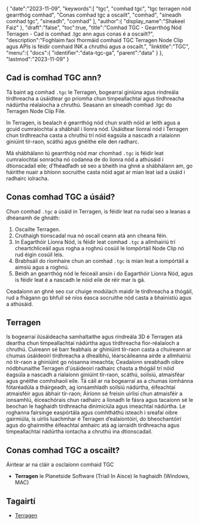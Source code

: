 {
   "date":"2023-11-09",
   "keywords":[
"tgc",
"comhad tgc",
"tgc terragen nód gearrthóg comhad",
"Conas comhad tgc a oscailt",
"comhad",
"síneadh comhad tgc",
"síneadh",
"comhad"
],
   "author":{
      "display_name":"Shakeel Faiz"
},
   "draft":"false",
   "toc":true,
   "title":"Comhad TGC - Gearrthóg Nód Terragen - Cad is comhad .tgc ann agus conas é a oscailt?",
   "description":"Foghlaim faoi fhormáid comhaid TGC Terragen Node Clip agus APIs is féidir comhaid INK a chruthú agus a oscailt.",
   "linktitle":"TGC",
   "menu":{
      "docs":{
         "identifier":"data-tgc-ga",
         "parent":"data"
}
},
   "lastmod":"2023-11-09"
}

## Cad is comhad TGC ann?

Tá baint ag comhad `.tgc` le Terragen, bogearraí giniúna agus rindreála tírdhreacha a úsáidtear go príomha chun timpeallachtaí agus tírdhreacha nádúrtha réalaíocha a chruthú. Seasann an síneadh comhad .tgc do Terragen Node Clip File.

In Terragen, is bealach é gearrthóg nód chun sraith nóid ar leith agus a gcuid cumraíochtaí a shábháil i líonra nód. Úsáidtear líonraí nód i Terragen chun tírdhreacha casta a chruthú trí nóid éagsúla a nascadh a rialaíonn giniúint tír-raon, scáthú agus gnéithe eile den radharc.

Má shábhálann tú gearrthóg nód mar chomhad `.tgc` is féidir leat cumraíochtaí sonracha nó codanna de do líonra nód a athúsáid i dtionscadail eile; d'fhéadfadh sé seo a bheith ina ghné a shábhálann am, go háirithe nuair a bhíonn socruithe casta nóid agat ar mian leat iad a úsáid i radhairc iolracha.

## Conas comhad TGC a úsáid?

Chun comhad `.tgc` a úsáid in Terragen, is féidir leat na rudaí seo a leanas a dhéanamh de ghnáth:

1.  Oscailte Terragen.
2.  Cruthaigh tionscadal nua nó oscail ceann atá ann cheana féin.
3.  In Eagarthóir Líonra Nód, is féidir leat comhad `.tgc` a allmhairiú trí cheartchliceáil agus rogha a roghnú cosúil le Iompórtáil Node Clip nó rud éigin cosúil leis.
4.  Brabhsáil do ríomhaire chun an comhad `.tgc` is mian leat a iompórtáil a aimsiú agus a roghnú.
5.  Beidh an gearrthóg nód le feiceáil ansin i do Eagarthóir Líonra Nód, agus is féidir leat é a nascadh le nóid eile de réir mar is gá.

Ceadaíonn an ghné seo cur chuige modúlach maidir le tírdhreacha a thógáil, rud a fhágann go bhfuil sé níos éasca socruithe nód casta a bhainistiú agus a athúsáid.

## Terragen

Is bogearraí ilúsáideacha samhaltaithe agus rindreála 3D é Terragen atá deartha chun timpeallachtaí nádúrtha agus tírdhreacha fíor-réalaíoch a chruthú. Cuireann sé barr feabhais ar ghiniúint tír-raon casta a chuireann ar chumas úsáideoirí tírdhreacha a dhealbhú, léarscáileanna airde a allmhairiú nó tír-raon a ghiniúint go nósanna imeachta; Ceadaíonn sreabhadh oibre nódbhunaithe Terragen d'úsáideoirí radhairc chasta a thógáil trí nóid éagsúla a nascadh a rialaíonn giniúint tír-raon, scáthú, soilsiú, atmaisféar agus gnéithe comhshaoil eile. Tá cáil ar na bogearraí as a chumas íomhánna fótaréadúla a tháirgeadh, ag ionsamhladh soilsiú nádúrtha, éifeachtaí atmaisféir agus ábhair tír-raon; Áiríonn sé freisin uirlisí chun atmaisféir a ionsamhlú, éiceachórais chun radhairc a líonadh le fásra agus tacaíonn sé le beochan le haghaidh tírdhreacha dinimiciúla agus imeachtaí nádúrtha. Le roghanna fairsinge easpórtála agus comhtháthú isteach i sreafaí oibre gairmiúla, is uirlis luachmhar é Terragen d’ealaíontóirí, do bheochantóirí agus do ghairmithe éifeachtaí amhairc atá ag iarraidh tírdhreacha agus timpeallachtaí nádúrtha iontacha a chruthú ina dtionscadail.

## Conas comhad TGC a oscailt?

Áirítear ar na cláir a osclaíonn comhaid TGC

- **Terragen** le Planetside Software (Triail In Aisce) le haghaidh (Windows, MAC)

## Tagairtí
* [Terragen](https://en.wikipedia.org/wiki/Terragen)
